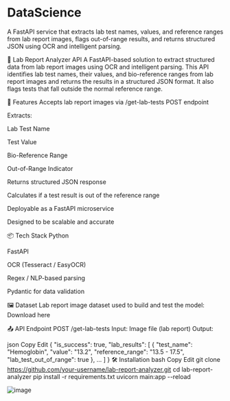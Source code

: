 # DataScience
A FastAPI service that extracts lab test names, values, and reference ranges from lab report images, flags out-of-range results, and returns structured JSON using OCR and intelligent parsing.

🧪 Lab Report Analyzer API
A FastAPI-based solution to extract structured data from lab report images using OCR and intelligent parsing. This API identifies lab test names, their values, and bio-reference ranges from lab report images and returns the results in a structured JSON format. It also flags tests that fall outside the normal reference range.

🚀 Features
Accepts lab report images via /get-lab-tests POST endpoint

Extracts:

Lab Test Name

Test Value

Bio-Reference Range

Out-of-Range Indicator

Returns structured JSON response

Calculates if a test result is out of the reference range

Deployable as a FastAPI microservice

Designed to be scalable and accurate

📦 Tech Stack
Python

FastAPI

OCR (Tesseract / EasyOCR)

Regex / NLP-based parsing

Pydantic for data validation

🖼️ Dataset
Lab report image dataset used to build and test the model:
Download here

📤 API Endpoint
POST /get-lab-tests
Input: Image file (lab report)
Output:

json
Copy
Edit
{
  "is_success": true,
  "lab_results": [
    {
      "test_name": "Hemoglobin",
      "value": "13.2",
      "reference_range": "13.5 - 17.5",
      "lab_test_out_of_range": true
    },
    ...
  ]
}
🛠️ Installation
bash
Copy
Edit
git clone https://github.com/your-username/lab-report-analyzer.git
cd lab-report-analyzer
pip install -r requirements.txt
uvicorn main:app --reload



![image](https://github.com/user-attachments/assets/4ab80189-7712-4266-98c3-01d5c8bb54c9)

